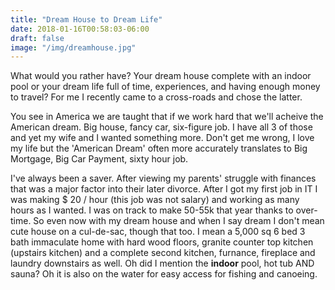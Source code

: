 ```yaml
---
title: "Dream House to Dream Life"
date: 2018-01-16T00:58:03-06:00
draft: false
image: "/img/dreamhouse.jpg"
---
```


What would you rather have? Your dream house complete with an indoor pool or your dream life full of time, experiences, and 
having enough money to travel? For me I recently came to a cross-roads and chose the latter.

You see in America we are taught that if we work hard that we'll acheive the American dream. Big house, fancy car, six-figure job. I have all 3 of those and yet my wife and I wanted something more. Don't get me wrong, I love my life but the 'American Dream' often more accurately translates to Big Mortgage, Big Car Payment, sixty hour job.

I've always been a saver. After viewing my parents' struggle with finances that was a major factor into their later divorce. After I got my first job in IT I was making $ 20 / hour (this job was not salary) and working as many hours as I wanted. I was on track to make 50-55k that year thanks to over-time. So even now with my dream house and when I say dream I don't mean cute house on a cul-de-sac, though that too. I mean a 5,000 sq 6 bed 3 bath immaculate home with hard wood floors, granite counter top kitchen (upstairs kitchen) and a complete second kitchen, furnance, fireplace and laundry downstairs as well. Oh did I mention the **indoor** pool, hot tub AND sauna? Oh it is also on the water for easy access for fishing and canoeing.